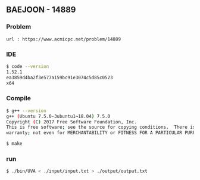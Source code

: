  
## BAEJOON - 14889

### Problem        
    url : https://www.acmicpc.net/problem/14889

### IDE 
```bash
$ code --version
1.52.1
ea3859d4ba2f3e577a159bc91e3074c5d85c0523
x64
```

### Compile
```bash
$ g++ --version
g++ (Ubuntu 7.5.0-3ubuntu1~18.04) 7.5.0
Copyright (C) 2017 Free Software Foundation, Inc.
This is free software; see the source for copying conditions.  There is NO
warranty; not even for MERCHANTABILITY or FITNESS FOR A PARTICULAR PURPOSE.

$ make
```

### run
```bash
$ ./bin/UVA < ./input/input.txt > ./output/output.txt
```


